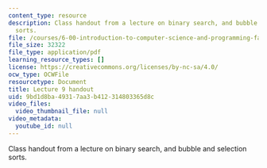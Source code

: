 ```yaml
---
content_type: resource
description: Class handout from a lecture on binary search, and bubble and selection
  sorts.
file: /courses/6-00-introduction-to-computer-science-and-programming-fall-2008/9bd1d8ba49317aa3b412314803365d8c_lec9.pdf
file_size: 32322
file_type: application/pdf
learning_resource_types: []
license: https://creativecommons.org/licenses/by-nc-sa/4.0/
ocw_type: OCWFile
resourcetype: Document
title: Lecture 9 handout
uid: 9bd1d8ba-4931-7aa3-b412-314803365d8c
video_files:
  video_thumbnail_file: null
video_metadata:
  youtube_id: null
---
```

Class handout from a lecture on binary search, and bubble and selection sorts.